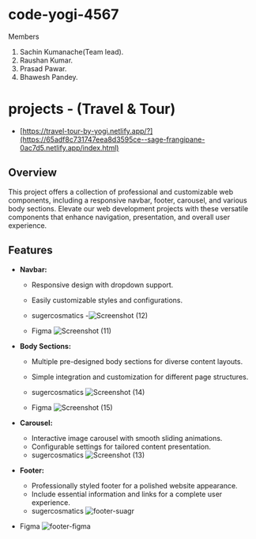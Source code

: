 # code-yogi-4567
Members 
1. Sachin Kumanache(Team lead).
2. Raushan Kumar.
3. Prasad Pawar.
4. Bhawesh Pandey.

# projects - (Travel & Tour)
* [https://travel-tour-by-yogi.netlify.app/?](https://65adf8c731747eea8d3595ce--sage-frangipane-0ac7d5.netlify.app/index.html)
## Overview
This project offers a collection of professional and customizable web components, including a responsive navbar, footer, carousel, and various body sections. Elevate our web development projects with these versatile components that enhance navigation, presentation, and overall user experience.
  
## Features
- **Navbar:**
  - Responsive design with dropdown support.
  - Easily customizable styles and configurations.
  - sugercosmatics
  -![Screenshot (12)](https://github.com/sachinkumanache/dynamic-hub-4321/assets/77038792/002ab612-7e81-48cf-bdc2-cb9e770d2b40)

  - Figma
  ![Screenshot (11)](https://github.com/sachinkumanache/dynamic-hub-4321/assets/77038792/84054f71-fccd-4828-a427-e20d054350d0)

- **Body Sections:**
  - Multiple pre-designed body sections for diverse content layouts.
  - Simple integration and customization for different page structures.
  - sugercosmatics
    ![Screenshot (14)](https://github.com/sachinkumanache/dynamic-hub-4321/assets/77038792/42588b6e-a660-4b16-93fa-7727148c64c7)

  - Figma
  ![Screenshot (15)](https://github.com/sachinkumanache/dynamic-hub-4321/assets/77038792/e4efe65b-4776-4e62-a09d-271a33aa4a6f)

- **Carousel:**
  - Interactive image carousel with smooth sliding animations.
  - Configurable settings for tailored content presentation.
  - sugercosmatics
  ![Screenshot (13)](https://github.com/sachinkumanache/dynamic-hub-4321/assets/77038792/64591af7-e03e-4733-a297-a55fdea44a70)


- **Footer:**
  - Professionally styled footer for a polished website appearance.
  - Include essential information and links for a complete user experience.
  - sugercosmatics
   ![footer-suagr](https://github.com/sachinkumanache/dynamic-hub-4321/assets/77038792/75a198c2-0bdc-4087-b7ab-7eadc2655f18)
 - Figma
   ![footer-figma](https://github.com/sachinkumanache/dynamic-hub-4321/assets/77038792/c618a379-c10b-4a46-bcc5-72052b0e6f4d)
